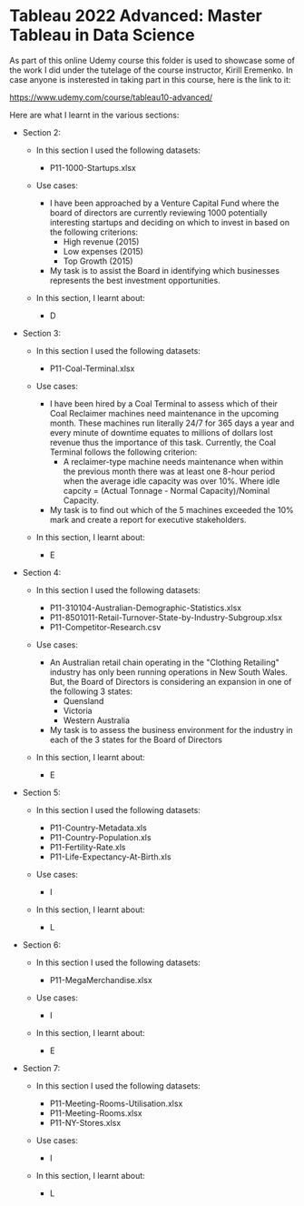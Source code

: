 # Tableau 2022 Advanced: Master Tableau in Data Science

As part of this online Udemy course this folder is used to showcase some of the work I did under the tutelage of the course instructor, Kirill Eremenko. In case anyone is insterested in taking part in this course, here is the link to it:

https://www.udemy.com/course/tableau10-advanced/

Here are what I learnt in the various sections:


- Section 2:
  - In this section I used the following datasets:
    - P11-1000-Startups.xlsx
  - Use cases:
    - I have been approached by a Venture Capital Fund where the board of directors are currently reviewing 1000 potentially interesting startups and deciding on which to invest in based on the following criterions:
      -  High revenue (2015)
      -  Low expenses (2015)
      -  Top Growth (2015)
    - My task is to assist the Board in identifying which businesses represents the best investment opportunities.
    
  - In this section, I learnt about:
    - D


- Section 3:
  - In this section I used the following datasets:
    - P11-Coal-Terminal.xlsx
  - Use cases:
    - I have been hired by a Coal Terminal to assess which of their Coal Reclaimer machines need maintenance in the upcoming month. These machines run literally 24/7 for 365 days a year and every minute of downtime equates to millions of dollars lost revenue thus the importance of this task. Currently, the Coal Terminal follows the following criterion:
      - A reclaimer-type machine needs maintenance when within the previous month there was at least one 8-hour period when the average idle capacity was over 10%. Where idle capcity = (Actual Tonnage - Normal Capacity)/Nominal Capacity.
    - My task is to find out which of the 5 machines exceeded the 10% mark and create a report for executive stakeholders. 
    
  - In this section, I learnt about:
    - E


- Section 4:
  - In this section I used the following datasets:
    - P11-310104-Australian-Demographic-Statistics.xlsx
    - P11-8501011-Retail-Turnover-State-by-Industry-Subgroup.xlsx
    - P11-Competitor-Research.csv
  - Use cases:
    - An Australian retail chain operating in the "Clothing Retailing" industry has only been running operations in New South Wales. But, the Board of Directors is considering an expansion in one of the following 3 states:
      - Quensland
      - Victoria
      - Western Australia
    - My task is to assess the business environment for the industry in each of the 3 states for the Board of Directors 

    
  - In this section, I learnt about:
    - E


- Section 5:
  - In this section I used the following datasets:
    - P11-Country-Metadata.xls
    - P11-Country-Population.xls
    - P11-Fertility-Rate.xls
    - P11-Life-Expectancy-At-Birth.xls
  - Use cases:
    - I
    
  - In this section, I learnt about:
    - L


- Section 6:
  - In this section I used the following datasets:
    - P11-MegaMerchandise.xlsx
  - Use cases:
    - I
    
  - In this section, I learnt about:
    - E


- Section 7:
  - In this section I used the following datasets:
    - P11-Meeting-Rooms-Utilisation.xlsx
    - P11-Meeting-Rooms.xlsx
    - P11-NY-Stores.xlsx
  - Use cases:
    - I
    
  - In this section, I learnt about:
    - L




